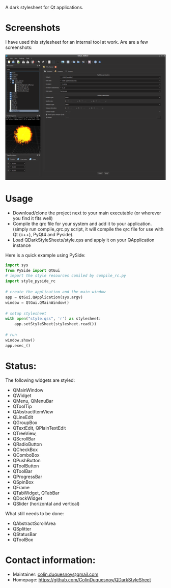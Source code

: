 A dark stylesheet for Qt applications. 

Screenshots
===================

I have used this stylesheet for an internal tool at work. Are are a few screenshots:

![alt text](/screenshots/01.png "Screenshot 01")


Usage
============

- Download/clone the project next to your main executable (or wherever you find it fits well)
- Compile the qrc file for your system and add it to your application. (simply run compile_qrc.py script, it will compile the qrc file for use with Qt (c++), PyQt4 and Pyside).
- Load QDarkStyleSheets/style.qss and apply it on your QApplication instance

Here is a quick example using PySide:


```Python
import sys
from PySide import QtGui
# import the style resources comiled by compile_rc.py
import style_pyside_rc

# create the application and the main window
app = QtGui.QApplication(sys.argv)
window = QtGui.QMainWindow()

# setup stylesheet
with open("style.qss", 'r') as stylesheet:
    app.setStyleSheet(stylesheet.read())

# run
window.show()
app.exec_()
```

Status:
==============

The following widgets are styled: 

 - QMainWindow
 - QWidget
 - QMenu, QMenuBar
 - QToolTip
 - QAbstractItemView
 - QLineEdit
 - QGroupBox
 - QTextEdit, QPlainTextEdit
 - QTreeView,
 - QScrollBar
 - QRadioButton
 - QCheckBox
 - QComboBox
 - QPushButton
 - QToolButton
 - QToolBar
 - QProgressBar
 - QSpinBox
 - QFrame
 - QTabWidget, QTabBar
 - QDockWidget
 - QSlider (horizontal and vertical)

What still needs to be done:

 - QAbstractScrollArea
 - QSplitter
 - QStatusBar
 - QToolBox 

Contact information:
===========================

  - Maintainer: colin.duquesnoy@gmail.com
  - Homepage: https://github.com/ColinDuquesnoy/QDarkStyleSheet
